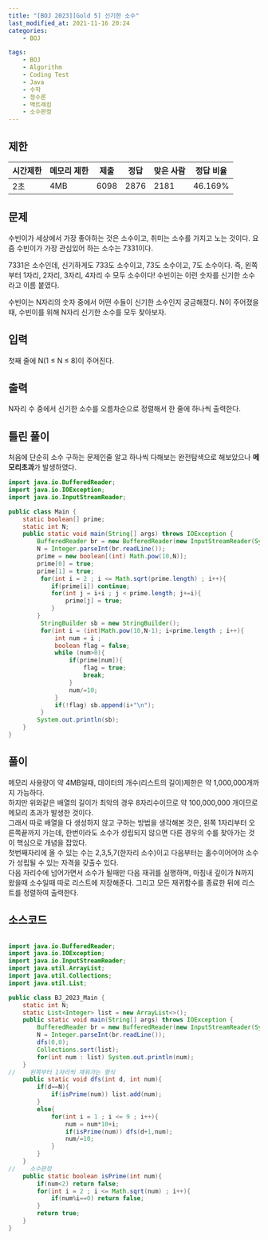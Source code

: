 ```yaml
---
title: "[BOJ 2023][Gold 5] 신기한 소수"
last_modified_at: 2021-11-16 20:24
categories:
    - BOJ

tags:
    - BOJ
    - Algorithm
    - Coding Test
    - Java
    - 수학
    - 정수론
    - 백트래킹
    - 소수판정
---
```

## 제한

|시간제한|메모리 제한|제출|정답|맞은 사람|정답 비율
|---|---|---|---|---|---
|2초|4MB|6098|2876|2181|46.169%

## 문제

수빈이가 세상에서 가장 좋아하는 것은 소수이고, 취미는 소수를 가지고 노는 것이다. 요즘 수빈이가 가장 관심있어 하는 소수는 7331이다.

7331은 소수인데, 신기하게도 733도 소수이고, 73도 소수이고, 7도 소수이다. 즉, 왼쪽부터 1자리, 2자리, 3자리, 4자리 수 모두 소수이다! 수빈이는 이런 숫자를 신기한 소수라고 이름 붙였다.

수빈이는 N자리의 숫자 중에서 어떤 수들이 신기한 소수인지 궁금해졌다. N이 주어졌을 때, 수빈이를 위해 N자리 신기한 소수를 모두 찾아보자.

## 입력
첫째 줄에 N(1 ≤ N ≤ 8)이 주어진다.

## 출력
N자리 수 중에서 신기한 소수를 오름차순으로 정렬해서 한 줄에 하나씩 출력한다.
## 틀린 풀이
처음에 단순히 소수 구하는 문제인줄 알고 하나씩 다해보는 완전탐색으로 해보았으나 <strong>메모리초과</strong>가 발생하였다.
```java
import java.io.BufferedReader;
import java.io.IOException;
import java.io.InputStreamReader;

public class Main {
    static boolean[] prime;
    static int N;
    public static void main(String[] args) throws IOException {
        BufferedReader br = new BufferedReader(new InputStreamReader(System.in));
        N = Integer.parseInt(br.readLine());
        prime = new boolean[(int) Math.pow(10,N)];
        prime[0] = true;
        prime[1] = true;
         for(int i = 2 ; i <= Math.sqrt(prime.length) ; i++){
            if(prime[i]) continue;
            for(int j = i+i ; j < prime.length; j+=i){
                prime[j] = true;
            }
        }
         StringBuilder sb = new StringBuilder();
         for(int i = (int)Math.pow(10,N-1); i<prime.length ; i++){
             int num = i ;
             boolean flag = false;
             while (num>0){
                 if(prime[num]){
                     flag = true;
                     break;
                 }
                 num/=10;
             }
             if(!flag) sb.append(i+"\n");
         }
        System.out.println(sb);
    }
}

```
## 풀이
메모리 사용량이 약 4MB일때, 데이터의 개수(리스트의 길이)제한은 약 1,000,000개까지 가능하다. <br>
하지만 위와같은 배열의 길이가 최악의 경우 8자리수이므로 약 100,000,000 개이므로 메모리 초과가 발생한 것이다. <br>
그래서 따로 배열을 다 생성하지 않고 구하는 방법을 생각해본 것은, 왼쪽 1자리부터 오른쪽끝까지 가는데, 한번이라도 소수가 성립되지 않으면 다른 경우의 수를 찾아가는 것이 핵심으로 개념을 잡았다. <br>
첫번째자리에 올 수 있는 수는 2,3,5,7(한자리 소수)이고 다음부터는 홀수이어어야 소수가 성립될 수 있는 자격을 갖출수 있다.<br>
다음 자리수에 넘어가면서 소수가 될때만 다음 재귀를 실행하며, 마침내 깊이가 N까지 왔을때 소수일때 따로 리스트에 저장해준다. 그리고 모든 재귀함수를 종료한 뒤에 리스트를 정렬하여 출력한다.
## 소스코드

```java

import java.io.BufferedReader;
import java.io.IOException;
import java.io.InputStreamReader;
import java.util.ArrayList;
import java.util.Collections;
import java.util.List;

public class BJ_2023_Main {
    static int N;
    static List<Integer> list = new ArrayList<>();
    public static void main(String[] args) throws IOException {
        BufferedReader br = new BufferedReader(new InputStreamReader(System.in));
        N = Integer.parseInt(br.readLine());
        dfs(0,0);
        Collections.sort(list);
        for(int num : list) System.out.println(num);
    }
//    왼쪽부터 1자리씩 채워가는 형식
    public static void dfs(int d, int num){
        if(d==N){
            if(isPrime(num)) list.add(num);
        }
        else{
            for(int i = 1 ; i <= 9 ; i++){
                num = num*10+i;
                if(isPrime(num)) dfs(d+1,num);
                num/=10;
            }
        }
    }
//    소수판정
    public static boolean isPrime(int num){
        if(num<2) return false;
        for(int i = 2 ; i <= Math.sqrt(num) ; i++){
            if(num%i==0) return false;
        }
        return true;
    }
}


```